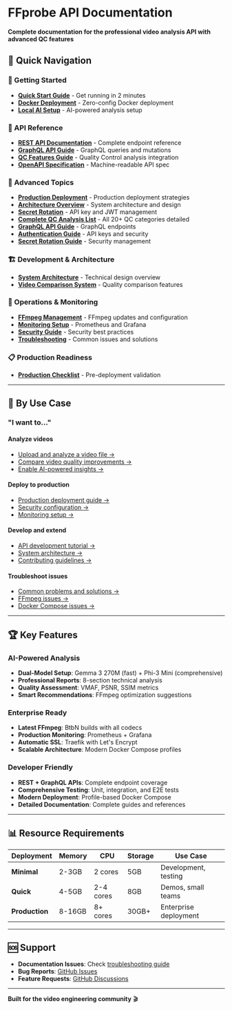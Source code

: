 # FFprobe API Documentation

**Complete documentation for the professional video analysis API with advanced QC features**

## 📖 Quick Navigation

### 🚀 Getting Started
- **[Quick Start Guide](../README.md#quick-start)** - Get running in 2 minutes
- **[Docker Deployment](../docker-image/QUICK_START.md)** - Zero-config Docker deployment
- **[Local AI Setup](tutorials/local-llm-setup.md)** - AI-powered analysis setup

### 📡 API Reference
- **[REST API Documentation](api/README.md)** - Complete endpoint reference
- **[GraphQL API Guide](api/GRAPHQL_API_GUIDE.md)** - GraphQL queries and mutations
- **[QC Features Guide](api/QC_FEATURES.md)** - Quality Control analysis integration
- **[OpenAPI Specification](api/openapi.yaml)** - Machine-readable API spec

### 🔧 Advanced Topics
- **[Production Deployment](deployment/README.md)** - Production deployment strategies
- **[Architecture Overview](development/architecture.md)** - System architecture and design
- **[Secret Rotation](api/SECRET_ROTATION_GUIDE.md)** - API key and JWT management
- **[Complete QC Analysis List](../QC_ANALYSIS_LIST.md)** - All 20+ QC categories detailed
- **[GraphQL API Guide](api/GRAPHQL_API_GUIDE.md)** - GraphQL endpoints  
- **[Authentication Guide](api/authentication.md)** - API keys and security
- **[Secret Rotation Guide](api/SECRET_ROTATION_GUIDE.md)** - Security management

### 🏗️ Development & Architecture
- **[System Architecture](development/architecture.md)** - Technical design overview
- **[Video Comparison System](COMPARISON_SYSTEM.md)** - Quality comparison features

### 🔧 Operations & Monitoring
- **[FFmpeg Management](operations/ffmpeg-management.md)** - FFmpeg updates and configuration
- **[Monitoring Setup](operations/monitoring.md)** - Prometheus and Grafana
- **[Security Guide](operations/security.md)** - Security best practices
- **[Troubleshooting](TROUBLESHOOTING.md)** - Common issues and solutions

### 📋 Production Readiness
- **[Production Checklist](deployment/PRODUCTION_READINESS_CHECKLIST.md)** - Pre-deployment validation

---

## 🎯 By Use Case

### "I want to..."

#### **Analyze videos**
- [Upload and analyze a video file →](api/README.md)
- [Compare video quality improvements →](COMPARISON_SYSTEM.md)
- [Enable AI-powered insights →](tutorials/local-llm-setup.md)

#### **Deploy to production**
- [Production deployment guide →](deployment/README.md)
- [Security configuration →](operations/security.md)
- [Monitoring setup →](operations/monitoring.md)

#### **Develop and extend**
- [API development tutorial →](tutorials/api_usage.md)
- [System architecture →](development/architecture.md)
- [Contributing guidelines →](../CONTRIBUTING.md)

#### **Troubleshoot issues**
- [Common problems and solutions →](TROUBLESHOOTING.md)
- [FFmpeg issues →](operations/ffmpeg-management.md)
- [Docker Compose issues →](deployment/modern-docker-compose.md)

---

## 🏆 Key Features

### **AI-Powered Analysis**
- **Dual-Model Setup**: Gemma 3 270M (fast) + Phi-3 Mini (comprehensive)
- **Professional Reports**: 8-section technical analysis
- **Quality Assessment**: VMAF, PSNR, SSIM metrics
- **Smart Recommendations**: FFmpeg optimization suggestions

### **Enterprise Ready**
- **Latest FFmpeg**: BtbN builds with all codecs
- **Production Monitoring**: Prometheus + Grafana
- **Automatic SSL**: Traefik with Let's Encrypt
- **Scalable Architecture**: Modern Docker Compose profiles

### **Developer Friendly**
- **REST + GraphQL APIs**: Complete endpoint coverage
- **Comprehensive Testing**: Unit, integration, and E2E tests
- **Modern Deployment**: Profile-based Docker Compose
- **Detailed Documentation**: Complete guides and references

---

## 📊 Resource Requirements

| Deployment | Memory | CPU | Storage | Use Case |
|------------|--------|-----|---------|----------|
| **Minimal** | 2-3GB | 2 cores | 5GB | Development, testing |
| **Quick** | 4-5GB | 2-4 cores | 8GB | Demos, small teams |
| **Production** | 8-16GB | 8+ cores | 30GB+ | Enterprise deployment |

---

## 🆘 Support

- **Documentation Issues**: Check [troubleshooting guide](TROUBLESHOOTING.md)
- **Bug Reports**: [GitHub Issues](https://github.com/rendiffdev/ffprobe-api/issues)
- **Feature Requests**: [GitHub Discussions](https://github.com/rendiffdev/ffprobe-api/discussions)

---

**Built for the video engineering community** 🎬